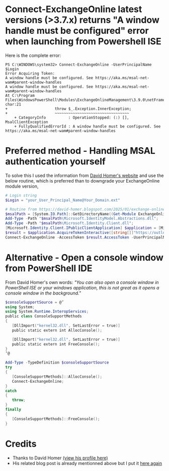 # Connect-ExchangeOnline latest versions (>3.7.x) returns "A window handle must be configured" error when launching from Powershell ISE


Here is the complete error:

```output
PS C:\WINDOWS\system32> Connect-ExchangeOnline -UserPrincipalName $Login
Error Acquiring Token:
A window handle must be configured. See https://aka.ms/msal-net-wam#parent-window-handles
A window handle must be configured. See https://aka.ms/msal-net-wam#parent-window-handles
At C:\Program 
Files\WindowsPowerShell\Modules\ExchangeOnlineManagement\3.9.0\netFramework\ExchangeOnlineManagement.psm1:766 char:21
+                     throw $_.Exception.InnerException;
+                     ~~~~~~~~~~~~~~~~~~~~~~~~~~~~~~~~~
    + CategoryInfo          : OperationStopped: (:) [], MsalClientException
    + FullyQualifiedErrorId : A window handle must be configured. See https://aka.ms/msal-net-wam#parent-window-handles
```

# Preferred method - Handling MSAL authentication yourself

To solve this I used the information from [David Homer's website](https://david-homer.blogspot.com/2025/01/exchange-online-management-powershell.html) and use the below routine, which is preferred than to downgrade your ExchangeOnline module version, 

```powershell
# Login string
$Login = "your_User_Principal_Name@Your_Domain.ext"

# Routine from https://david-homer.blogspot.com/2025/01/exchange-online-management-powershell.html
$msalPath = [System.IO.Path]::GetDirectoryName((Get-Module ExchangeOnlineManagement).Path);
Add-Type -Path "$msalPath\Microsoft.IdentityModel.Abstractions.dll";
Add-Type -Path "$msalPath\Microsoft.Identity.Client.dll";
[Microsoft.Identity.Client.IPublicClientApplication] $application = [Microsoft.Identity.Client.PublicClientApplicationBuilder]::Create("fb78d390-0c51-40cd-8e17-fdbfab77341b").WithDefaultRedirectUri().Build();
$result = $application.AcquireTokenInteractive([string[]]"https://outlook.office365.com/.default").ExecuteAsync().Result;
Connect-ExchangeOnline -AccessToken $result.AccessToken -UserPrincipalName $login;
```

# Alternative - Open a console window from PowerShell IDE

From David Homer's own words: *"You can also open a console window in PowerShell ISE or your windows application, this is not great as it opens a console window in the background."*

```powershell
$consoleSupportSource = @’
using System;
using System.Runtime.InteropServices;
public class ConsoleSupportMethods
{
   [DllImport("kernel32.dll", SetLastError = true)]
   public static extern int AllocConsole();

   [DllImport("kernel32.dll", SetLastError = true)]
   public static extern int FreeConsole();
}
‘@

Add-Type -TypeDefinition $consoleSupportSource
try
{
   [ConsoleSupportMethods]::AllocConsole();
   Connect-ExchangeOnline;
}
catch
{
   throw;
}
finally
{
   [ConsoleSupportMethods]::FreeConsole();
}
```

# Credits

- Thanks to David Homer [(view his profile here)](https://www.blogger.com/profile/09004880670776520228)
- His related blog post is already mentionned above but I put it [here again](https://david-homer.blogspot.com/2025/01/exchange-online-management-powershell.html)
